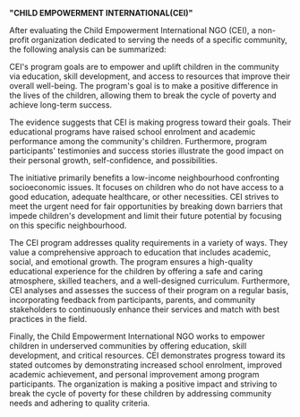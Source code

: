 **"CHILD EMPOWERMENT INTERNATIONAL(CEI)"**

After evaluating the Child Empowerment International NGO (CEI), a non-profit organization dedicated to serving the needs of a specific community, the following analysis can be summarized: 

CEI's program goals are to empower and uplift children in the community via education, skill development, and access to resources that improve their overall well-being. The program's goal is to make a positive difference in the lives of the children, allowing them to break the cycle of poverty and achieve long-term success.  

The evidence suggests that CEI is making progress toward their goals. Their educational programs have raised school enrolment and academic performance among the community's children. Furthermore, program participants' testimonies and success stories illustrate the good impact on their personal growth, self-confidence, and possibilities. 

The initiative primarily benefits a low-income neighbourhood confronting socioeconomic issues. It focuses on children who do not have access to a good education, adequate healthcare, or other necessities. CEI strives to meet the urgent need for fair opportunities by breaking down barriers that impede children's development and limit their future potential by focusing on this specific neighbourhood.  

The CEI program addresses quality requirements in a variety of ways. They value a comprehensive approach to education that includes academic, social, and emotional growth. The program ensures a high-quality educational experience for the children by offering a safe and caring atmosphere, skilled teachers, and a well-designed curriculum. Furthermore, CEI analyses and assesses the success of their program on a regular basis, incorporating feedback from participants, parents, and community stakeholders to continuously enhance their services and match with best practices in the field. 

Finally, the Child Empowerment International NGO works to empower children in underserved communities by offering education, skill development, and critical resources. CEI demonstrates progress toward its stated outcomes by demonstrating increased school enrolment, improved academic achievement, and personal improvement among program participants. The organization is making a positive impact and striving to break the cycle of poverty for these children by addressing community needs and adhering to quality criteria.
